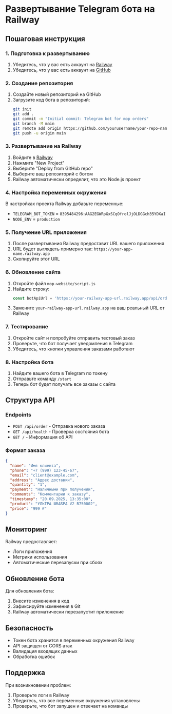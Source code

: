 # Развертывание Telegram бота на Railway

## Пошаговая инструкция

### 1. Подготовка к развертыванию

1. Убедитесь, что у вас есть аккаунт на [Railway](https://railway.app)
2. Убедитесь, что у вас есть аккаунт на [GitHub](https://github.com)

### 2. Создание репозитория

1. Создайте новый репозиторий на GitHub
2. Загрузите код бота в репозиторий:
   ```bash
   git init
   git add .
   git commit -m "Initial commit: Telegram bot for mop orders"
   git branch -M main
   git remote add origin https://github.com/yourusername/your-repo-name.git
   git push -u origin main
   ```

### 3. Развертывание на Railway

1. Войдите в [Railway](https://railway.app)
2. Нажмите "New Project"
3. Выберите "Deploy from GitHub repo"
4. Выберите ваш репозиторий с ботом
5. Railway автоматически определит, что это Node.js проект

### 4. Настройка переменных окружения

В настройках проекта Railway добавьте переменные:

- `TELEGRAM_BOT_TOKEN` = `8395484296:AAG2EGWRpGxSCqOfrolJjOLDGGch35YDXaI`
- `NODE_ENV` = `production`

### 5. Получение URL приложения

1. После развертывания Railway предоставит URL вашего приложения
2. URL будет выглядеть примерно так: `https://your-app-name.railway.app`
3. Скопируйте этот URL

### 6. Обновление сайта

1. Откройте файл `mop-website/script.js`
2. Найдите строку:
   ```javascript
   const botApiUrl = 'https://your-railway-app-url.railway.app/api/order';
   ```
3. Замените `your-railway-app-url.railway.app` на ваш реальный URL от Railway

### 7. Тестирование

1. Откройте сайт и попробуйте отправить тестовый заказ
2. Проверьте, что бот получает уведомления в Telegram
3. Убедитесь, что кнопки управления заказами работают

### 8. Настройка бота

1. Найдите вашего бота в Telegram по токену
2. Отправьте команду `/start`
3. Теперь бот будет получать все заказы с сайта

## Структура API

### Endpoints

- `POST /api/order` - Отправка нового заказа
- `GET /api/health` - Проверка состояния бота
- `GET /` - Информация об API

### Формат заказа

```json
{
  "name": "Имя клиента",
  "phone": "+7 (999) 123-45-67",
  "email": "client@example.com",
  "address": "Адрес доставки",
  "quantity": "1",
  "payment": "Наличными при получении",
  "comments": "Комментарии к заказу",
  "timestamp": "20.09.2025, 13:35:00",
  "product": "УЛЬТРА ШВАБРА V2 B750002",
  "price": "999 ₽"
}
```

## Мониторинг

Railway предоставляет:
- Логи приложения
- Метрики использования
- Автоматические перезапуски при сбоях

## Обновление бота

Для обновления бота:
1. Внесите изменения в код
2. Зафиксируйте изменения в Git
3. Railway автоматически перезапустит приложение

## Безопасность

- Токен бота хранится в переменных окружения Railway
- API защищен от CORS атак
- Валидация входящих данных
- Обработка ошибок

## Поддержка

При возникновении проблем:
1. Проверьте логи в Railway
2. Убедитесь, что все переменные окружения установлены
3. Проверьте, что бот запущен и отвечает на команды

